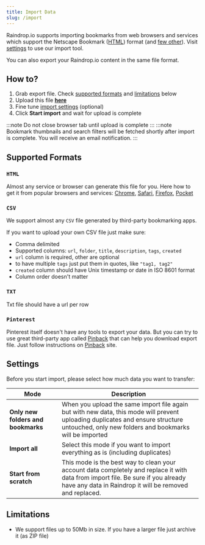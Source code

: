 ```yaml
---
title: Import Data
slug: /import
---
```

Raindrop.io supports importing bookmarks from web browsers and services which support the Netscape Bookmark ([HTML](#html)) format (and [few other](#supported-formats)). 
Visit [settings](https://app.raindrop.io/settings/import) to use our import tool.

You can also export your Raindrop.io content in the same file format.

## How to?
1. Grab export file. Check [supported formats](#supported-formats) and [limitations](#limitations) below
2. Upload this file [**here**](https://app.raindrop.io/settings/import)
3. Fine tune [import settings](#settings) (optional)
4. Click **Start import** and wait for upload is complete

:::note
Do not close browser tab until upload is complete
:::
:::note
Bookmark thumbnails and search filters will be fetched shortly after import is complete. You will receive an email notification.
:::

## Supported Formats
### `HTML`
Almost any service or browser can generate this file for you. Here how to get it from popular browsers and services:
[Chrome](https://www.wikihow.com/Export-Bookmarks-from-Chrome),
[Safari](https://www.ionos.com/digitalguide/websites/web-development/export-safari-bookmarks/),
[Firefox](https://support.mozilla.org/en-US/kb/export-firefox-bookmarks-to-backup-or-transfer),
[Pocket](https://help.getpocket.com/article/1015-exporting-your-pocket-list)

### `CSV`
We support almost any `CSV` file generated by third-party bookmarking apps.

If you want to upload your own CSV file just make sure:
- Comma delimited
- Supported columns: `url`, `folder`, `title`, `description`, `tags`, `created`
- `url` column is required, other are optional
- to have multiple `tags` just put them in quotes, like `"tag1, tag2"`
- `created` column should have Unix timestamp or date in ISO 8601 format
- Column order doesn't matter

### `TXT`
Txt file should have a url per row

### `Pinterest`
Pinterest itself doesn't have any tools to export your data. But you can try to use great third-party app called [Pinback](https://pinbackit.github.io/) that can help you download export file.
Just follow instructions on [Pinback](https://pinbackit.github.io/) site.

## Settings
Before you start import, please select how much data you want to transfer:

Mode | Description
---- | -----------
**Only new folders and bookmarks** | When you upload the same import file again but with new data, this mode will prevent uploading duplicates and ensure structure untouched, only new folders and bookmarks will be imported
**Import all** | Select this mode if you want to import everything as is (including duplicates)
**Start from scratch** | This mode is the best way to clean your account data completely and replace it with data from import file. Be sure if you already have any data in Raindrop it will be removed and replaced.

## Limitations
- We support files up to 50Mb in size. If you have a larger file just archive it (as ZIP file)